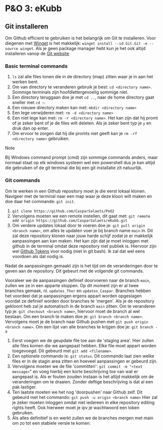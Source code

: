 # P&O 3: eKubb

## Git installeren
Om Github efficient te gebruiken is het belangrijk om Git te installeren. Voor diegenen met [Winget](https://github.com/microsoft/winget-cli) is het makkelijk: `winget install --id Git.Git -e --source winget`. Als je geen package manager hebt kun je het ook altijd installeren vanop de [Git website](https://git-scm.com/download/win)


### Basic terminal commands
1. `ls` zal alle files tonen die in de directory (map) zitten waar je in aan het werken bent.
2. Om van directory te veranderen gebruik je best: `cd <directory name>`. Sommige terminals zijn hoofdlettergevoelig sommige niet.
3. Een directory teruggaan doe je met `cd ..`, naar de home directory gaat sneller met `cd ~`.
4. Een nieuwe directory maken kan met: `mkdir <directory name>`
5. Een lege verwijderen met: `rm -d <directory name>`
6. Een niet lege kan met: `rm -r <directory name>`. Het kan zijn dat hij promt of je zeker bent of je de files wilt deleten. Als je zeker bent typ je `y` en druk dan op enter.
7. Om ervoor te zorgen dat hij die promts niet geeft kan je `rm -rf <directory name>` gebruiken.
>[!NOTE]
>Bij Windows command prompt (cmd) zijn sommige commands anders, maar normaal staat op elk windows systeem wel een powershell dus je kan altijd die gebruiken of de git terminal die bij een git installatie zit natuurlijk.


### Git commands
Om te werken in een Github repository moet je die eerst lokaal klonen. Navigeer met de terminal naar een map waar je deze kloon wilt maken en doe daar het commande: `git init`.
1. `git clone https://github.com/CasparSalaets/PnO2`
2. Vervolgens moeten we een remote instellen, dit gaat met: `git remote add origin https://github.com/CasparSalaets/eKubb.git`
3. Om verdere updates lokaal door te voeren doe je: `git pull origin <branch name>`, om alles te updaten voer je bij branch name `main` in.
Dit zal deze repository klonen naar jouw harde schijf zodat je er makkelijk aanpassingen aan kan maken. Het kan zijn dat je moet inloggen met github in de terminal omdat deze repository niet publiek is. Hiervoor zijn wel [Github Tokens](https://docs.github.com/en/authentication/keeping-your-account-and-data-secure/managing-your-personal-access-tokens) voor nodig (niet in git bash). Ik zal dat wel eens voordoen als dat nodig is.

Nadat de aanpassingen gemaakt zijn is het tijd om de veranderingen door te geven aan de repository. Dit gebeurt met de volgende git commands.

Vooraleer we de aanpassingen definief doorvoeren naar de branch `main`, zullen we ze in een apparte stoppen. Op dit moment zijn er al twee branches gemaak, nl. `updates_Thor` en `updates_Caspar`. Branches hebben het voordeel dat je aanpassingen ergens appart worden opgeslagen voordat ze definief worden door branches te 'mergen'.
Als je de repository gekloont heb zal je automatisch in de branch `main` zitten. Om te veranderen typ je: `git checkout <branch name>`, hiervoor moet de branch al wel bestaan.
Om een branch te maken doe je: `git branch <branch name>`. Vervolgens moet je de branch naar Github pushen met `git push origin <branch name>`. Om een lijst van alle branches te krijgen doe je: `git branch -a`


1. Eerst voegen we de geupdate file toe aan de 'staging area'. Hier zullen alle files komen die we aangepast hebben. Elke file moet appart worden toegevoegd. Dit gebeurd met `git add <filename>`.
1. Een optionele commando is: `git status`. Dit commando laat zien welke files er in de stagin area zitten en hoeveel aanpassingen er gebeurd zijn.
2. Vervolgens moeten we de file 'committen': `git commit -m "<text message>`" en voeg hierbij een korte beschrijving toe van wat er aangepast is. Als er fouten zouden instaan is het altijd makkelijk om de veranderingen om te draaien. Zonder deftige beschrijving is dat al een pak lastiger.
4. Ten laatste moeten we het nog 'doorpushen' naar Github zelf. Dit gebeurd met het commando: `git push -u origin <branch name>` Hier zal je zeker moeten inloggen omdat niet iedereen in elke repository editing rights heeft. Ook hierweer moet je ipv je wachtwoord een token gebruiken.
5. Als alles definitief is en werkt zullen we de branches mergen met main om zo tot een stabiele versie te komen.
